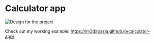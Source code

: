 # Calculator app

![Design for the project](https://raw.githubusercontent.com/codedamn-projects/calculator-clone/main/assets/desktop-design.jpg)

Check out my working example: https://im3dabasia.github.io/calculator-app/
